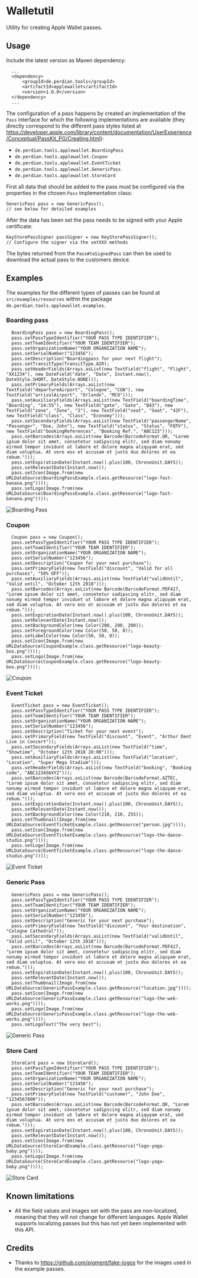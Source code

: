 # Walletutil

Utility for creating Apple Wallet passes.

## Usage

Include the latest version as Maven dependency:

      ...
      <dependency>
          <groupId>de.perdian.tools</groupId>
          <artifactId>applewallet</artifactId>
          <version>1.0.0</version>
      </dependency>
      ...

The configuration of a pass happens by created an implementation of the `Pass` interface for which the following implementations are available (they directly correspond to the different pass styles listed at https://developer.apple.com/library/content/documentation/UserExperience/Conceptual/PassKit_PG/Creating.html):

* `de.perdian.tools.applewallet.BoardingPass`
* `de.perdian.tools.applewallet.Coupon`
* `de.perdian.tools.applewallet.EventTicket`
* `de.perdian.tools.applewallet.GenericPass`
* `de.perdian.tools.applewallet.StoreCard`

First all data that should be added to the pass must be configured via the properties in the chosen `Pass` implementation class:

    GenericPass pass = new GenericPass();
    // see below for detailed examples

After the data has been set the pass needs to be signed with your Apple certificate:

    KeyStorePassSigner passSigner = new KeyStorePassSigner();
    // Configure the signer via the setXXX methods

The bytes returned from the `Pass#toSignedPass` can then be used to download the actual pass to the customers device.

## Examples

The examples for the different types of passes can be found at `src/examples/resources` within the package `de.perdian.tools.applewallet.examples`.

### Boarding pass

      BoardingPass pass = new BoardingPass();
      pass.setPassTypeIdentifier("YOUR PASS TYPE IDENTIFIER");
      pass.setTeamIdentifier("YOUR TEAM IDENTIFIER");
      pass.setOrganizationName("YOUR ORGANIZATION NAME");
      pass.setSerialNumber("123456");
      pass.setDescription("Boardingpass for your next flight");
      pass.setTransitType(TransitType.AIR);
      pass.setHeaderFields(Arrays.asList(new TextField("flight", "Flight", "XX1234"), new DateField("date", "Date", Instant.now(), DateStyle.SHORT, DateStyle.NONE)));
      pass.setPrimaryFields(Arrays.asList(new TextField("departureAirport", "Cologne", "CGN"), new TextField("arrivalAirport", "Orlando", "MCO")));
      pass.setAuxiliaryFields(Arrays.asList(new TextField("boardingTime", "Boarding", "14:55"), new TextField("gate", "Gate", "B43"), new TextField("zone", "Zone", "3"), new TextField("seat", "Seat", "42F"), new TextField("class", "Class", "Economy")));
      pass.setSecondaryFields(Arrays.asList(new TextField("passengerName", "Passenger", "Doe, John"), new TextField("status", "Status", "FQTV"), new TextField("bookingReferences", "Booking Ref.", "ABC123")));
      pass.setBarcodes(Arrays.asList(new Barcode(BarcodeFormat.QR, "Lorem ipsum dolor sit amet, consetetur sadipscing elitr, sed diam nonumy eirmod tempor invidunt ut labore et dolore magna aliquyam erat, sed diam voluptua. At vero eos et accusam et justo duo dolores et ea rebum.")));
      pass.setExpirationDate(Instant.now().plus(100, ChronoUnit.DAYS));
      pass.setRelevantDate(Instant.now());
      pass.setIcon(Image.from(new URLDataSource(BoardingPassExample.class.getResource("logo-fast-banana.png"))));
      pass.setLogo(Image.from(new URLDataSource(BoardingPassExample.class.getResource("logo-fast-banana.png"))));

![Boarding Pass](docs/examples/boardingPass_300.jpeg)

### Coupon

      Coupon pass = new Coupon();
      pass.setPassTypeIdentifier("YOUR PASS TYPE IDENTIFIER");
      pass.setTeamIdentifier("YOUR TEAM IDENTIFIER");
      pass.setOrganizationName("YOUR ORGANIZATION NAME");
      pass.setSerialNumber("123456");
      pass.setDescription("Coupon for your next purchase");
      pass.setPrimaryField(new TextField("discount", "Valid for all purchases", "50% OFF"));
      pass.setAuxiliaryFields(Arrays.asList(new TextField("validUntil", "Valid until", "October 12th 2018")));
      pass.setBarcodes(Arrays.asList(new Barcode(BarcodeFormat.PDF417, "Lorem ipsum dolor sit amet, consetetur sadipscing elitr, sed diam nonumy eirmod tempor invidunt ut labore et dolore magna aliquyam erat, sed diam voluptua. At vero eos et accusam et justo duo dolores et ea rebum.")));
      pass.setExpirationDate(Instant.now().plus(100, ChronoUnit.DAYS));
      pass.setRelevantDate(Instant.now());
      pass.setBackgroundColor(new Color(200, 200, 200));
      pass.setForegroundColor(new Color(50, 50, 0));
      pass.setLabelColor(new Color(50, 50, 0));
      pass.setIcon(Image.from(new URLDataSource(CouponExample.class.getResource("logo-beauty-box.png"))));
      pass.setLogo(Image.from(new URLDataSource(CouponExample.class.getResource("logo-beauty-box.png"))));

![Coupon](docs/examples/coupon_300.jpeg)

### Event Ticket

      EventTicket pass = new EventTicket();
      pass.setPassTypeIdentifier("YOUR PASS TYPE IDENTIFIER");
      pass.setTeamIdentifier("YOUR TEAM IDENTIFIER");
      pass.setOrganizationName("YOUR ORGANIZATION NAME");
      pass.setSerialNumber("123456");
      pass.setDescription("Ticket for your next event");
      pass.setPrimaryField(new TextField("discount", "Event", "Arthur Dent Live in Concert"));
      pass.setSecondaryFields(Arrays.asList(new TextField("time", "Showtime", "October 12th 2018 20:00")));
      pass.setAuxiliaryFields(Arrays.asList(new TextField("location", "Location", "Super Mega Stadium")));
      pass.setHeaderFields(Arrays.asList(new TextField("booking", "Booking code", "ABC123456XYZ")));
      pass.setBarcodes(Arrays.asList(new Barcode(BarcodeFormat.AZTEC, "Lorem ipsum dolor sit amet, consetetur sadipscing elitr, sed diam nonumy eirmod tempor invidunt ut labore et dolore magna aliquyam erat, sed diam voluptua. At vero eos et accusam et justo duo dolores et ea rebum.")));
      pass.setExpirationDate(Instant.now().plus(100, ChronoUnit.DAYS));
      pass.setRelevantDate(Instant.now());
      pass.setBackgroundColor(new Color(210, 210, 255));
      pass.setThumbnail(Image.from(new URLDataSource(EventTicketExample.class.getResource("person.jpg"))));
      pass.setIcon(Image.from(new URLDataSource(EventTicketExample.class.getResource("logo-the-dance-studio.png"))));
      pass.setLogo(Image.from(new URLDataSource(EventTicketExample.class.getResource("logo-the-dance-studio.png"))));

![Event Ticket](docs/examples/eventTicket_300.jpeg)

### Generic Pass

      GenericPass pass = new GenericPass();
      pass.setPassTypeIdentifier("YOUR PASS TYPE IDENTIFIER");
      pass.setTeamIdentifier("YOUR TEAM IDENTIFIER");
      pass.setOrganizationName("YOUR ORGANIZATION NAME");
      pass.setSerialNumber("123456");
      pass.setDescription("Generic for your next purchase");
      pass.setPrimaryField(new TextField("discount", "Your destination", "Cologne Cathedral"));
      pass.setSecondaryFields(Arrays.asList(new TextField("validUntil", "Valid until", "October 12th 2018")));
      pass.setBarcodes(Arrays.asList(new Barcode(BarcodeFormat.PDF417, "Lorem ipsum dolor sit amet, consetetur sadipscing elitr, sed diam nonumy eirmod tempor invidunt ut labore et dolore magna aliquyam erat, sed diam voluptua. At vero eos et accusam et justo duo dolores et ea rebum.")));
      pass.setExpirationDate(Instant.now().plus(100, ChronoUnit.DAYS));
      pass.setRelevantDate(Instant.now());
      pass.setThumbnail(Image.from(new URLDataSource(GenericPassExample.class.getResource("location.jpg"))));
      pass.setIcon(Image.from(new URLDataSource(GenericPassExample.class.getResource("logo-the-web-works.png"))));
      pass.setLogo(Image.from(new URLDataSource(GenericPassExample.class.getResource("logo-the-web-works.png"))));
      pass.setLogoText("The very best");

![Generic Pass](docs/examples/genericPass_300.jpeg)

### Store Card

      StoreCard pass = new StoreCard();
      pass.setPassTypeIdentifier("YOUR PASS TYPE IDENTIFIER");
      pass.setTeamIdentifier("YOUR TEAM IDENTIFIER");
      pass.setOrganizationName("YOUR ORGANIZATION NAME");
      pass.setSerialNumber("123456");
      pass.setDescription("Generic for your next purchase");
      pass.setPrimaryField(new TextField("customer", "John Doe", "1234567890"));
      pass.setBarcodes(Arrays.asList(new Barcode(BarcodeFormat.QR, "Lorem ipsum dolor sit amet, consetetur sadipscing elitr, sed diam nonumy eirmod tempor invidunt ut labore et dolore magna aliquyam erat, sed diam voluptua. At vero eos et accusam et justo duo dolores et ea rebum.")));
      pass.setExpirationDate(Instant.now().plus(100, ChronoUnit.DAYS));
      pass.setRelevantDate(Instant.now());
      pass.setIcon(Image.from(new URLDataSource(StoreCardExample.class.getResource("logo-yoga-baby.png"))));
      pass.setLogo(Image.from(new URLDataSource(StoreCardExample.class.getResource("logo-yoga-baby.png"))));

![Store Card](docs/examples/storeCard_300.jpeg)

## Known limitations

* All the field values and images set with the pass are non-localized, meaning that they will not change for different languages. Apple Wallet supports localizing passes but this has not yet been implemented with this API.

## Credits

* Thanks to https://github.com/pigment/fake-logos for the images used in the example passes.